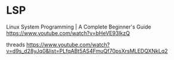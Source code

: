 # LSP

 Linux System Programming | A Complete Beginner's Guide 
https://www.youtube.com/watch?v=bHeVE93lkzQ

threads
https://www.youtube.com/watch?v=d9s_d28yJq0&list=PLfqABt5AS4FmuQf70psXrsMLEDQXNkLq2